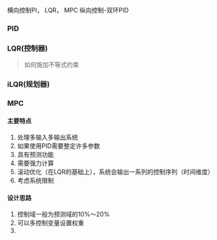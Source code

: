 横向控制PI， LQR， MPC
纵向控制-双环PID

### PID
### LQR(控制器)

> 如何施加不等式约束
### iLQR(规划器)
### MPC
#### 主要特点
1. 处理多输入多输出系统
2. 如果使用PID需要整定许多参数
3. 具有预测功能
4. 需要强力计算
5. 滚动优化（在LQR的基础上），系统会输出一系列的控制序列（时间维度）
6. 考虑系统限制
#### 设计思路
1. 控制域一般为预测域的10%～20%
2. 可以多控制变量设置权重
3. 